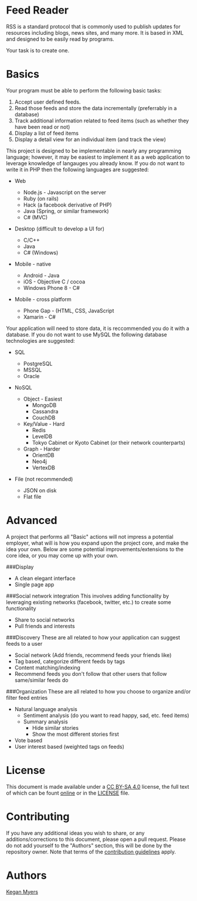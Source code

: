 Feed Reader
===========
RSS is a standard protocol that is commonly used to publish updates for resources including blogs, news sites, and many more. It is based in XML and designed to be easily read by programs.

Your task is to create one.

Basics
======
Your program must be able to perform the following basic tasks:

1. Accept user defined feeds.
1. Read those feeds and store the data incrementally (preferrably in a database)
1. Track additional information related to feed items (such as whether they have been read or not)
1. Display a list of feed items
1. Display a detail view for an individual item (and track the view)

This project is designed to be implementable in nearly any programming language; however, it may be easiest to implement it as a web application to leverage knowledge of langauges you already know. If you do not want to write it in PHP then the following languages are suggested:

* Web
  * Node.js - Javascript on the server
  * Ruby (on rails)
  * Hack (a facebook derivative of PHP)
  * Java (Spring, or similar framework)
  * C# (MVC)


* Desktop (difficult to develop a UI for)
  * C/C++
  * Java
  * C# (Windows)


* Mobile - native
  * Android - Java
  * iOS - Objective C / cocoa
  * Windows Phone 8 - C#


* Mobile - cross platform
  * Phone Gap - (HTML, CSS, JavaScript
  * Xamarin - C#

Your application will need to store data, it is reccommended you do it with a database. If you do not want to use MySQL the following database technologies are suggested:

* SQL
  * PostgreSQL
  * MSSQL
  * Oracle


* NoSQL
  * Object - Easiest
    * MongoDB
    * Cassandra
    * CouchDB
  * Key/Value - Hard
    * Redis
    * LevelDB
    * Tokyo Cabinet or Kyoto Cabinet (or their network counterparts)
  * Graph - Harder
    * OrientDB
    * Neo4j
    * VertexDB


* File (not recommended)
  * JSON on disk
  * Flat file


Advanced
========
A project that performs all "Basic" actions will not impress a potential employer, what will is how you expand upon the project core, and make the idea your own. Below are some potential improvements/extensions to the core idea, or you may come up with your own.

###Display
* A clean elegant interface
* Single page app

###Social network integration
This involves adding functionality by leveraging existing networks (facebook, twitter, etc.) to create some functionality
* Share to social networks
* Pull friends and interests

###Discovery
These are all related to how your application can suggest feeds to a user
* Social network (Add friends, recommend feeds your friends like)
* Tag based, categorize different feeds by tags
* Content matching/indexing
* Recommend feeds you don't follow that other users that follow same/similar feeds do

###Organization
These are all related to how you choose to organize and/or filter feed entries
* Natural language analysis
  * Sentiment analysis (do you want to read happy, sad, etc. feed items)
  * Summary analysis
    * Hide similar stories
    * Show the most different stories first
* Vote based
* User interest based (weighted tags on feeds)

License
=======
This document is made available under a [CC BY-SA 4.0](http://creativecommons.org/licenses/by-sa/4.0/) license, the  full text of which can be fount [online](http://creativecommons.org/licenses/by-sa/4.0/legalcode) or in the [LICENSE](LICENSE) file.

Contributing
============
If you have any additional ideas you wish to share, or any additions/corrections to this document, please open a pull request. Please do not add yourself to the "Authors" section, this will be done by the repository owner. Note that terms of the [contribution guidelines](CONTRIBUTING.md) apply.

Authors
=======
[Kegan Myers](https://github.com/terribleplan)
